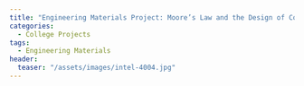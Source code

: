 ```yaml
---
title: "Engineering Materials Project: Moore’s Law and the Design of Computer Chip’s"
categories:
  - College Projects
tags:
  - Engineering Materials
header:
  teaser: "/assets/images/intel-4004.jpg"
---
```


<object data="/assets/documents/Conall-Daly-3B4-Project.pdf" width="1000" height="1000" type='application/pdf'></object>
